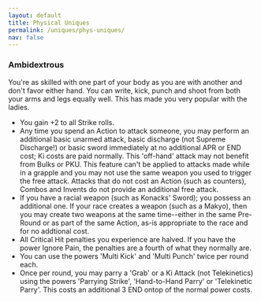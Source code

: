 ```yaml
---
layout: default
title: Physical Uniques
permalink: /uniques/phys-uniques/
nav: false
---
```


### Ambidextrous

You're as skilled with one part of your body as you are with another and don't favor either hand. You can write, kick, punch and shoot from both your arms and legs equally well. This has made you very popular with the ladies.

- You gain +2 to all Strike rolls.
- Any time you spend an Action to attack someone, you may perform an additional basic unarmed attack, basic discharge (not Supreme Discharge!) or basic sword immediately at no additional APR or END cost; Ki costs are paid normally. This 'off-hand' attack may not benefit from Bulks or PKU. This feature can't be applied to attacks made while in a grapple and you may not use the same weapon you used to trigger the free attack. Attacks that do not cost an Action (such as counters), Combos and Invents do not provide an additional free attack.
- If you have a racial weapon (such as Konacks' Sword); you possess an additional one. If your race creates a weapon (such as a Makyo), then you may create two weapons at the same time--either in the same Pre-Round or as part of the same Action, as-is appropriate to the race and for no addtional cost.
- All Critical Hit penalties you experience are halved. If you have the power Ignore Pain, the penalties are a fourth of what they normally are.
- You can use the powers 'Multi Kick' and 'Multi Punch' twice per round each.
- Once per round, you may parry a 'Grab' or a Ki Attack (not Telekinetics) using the powers 'Parrying Strike', 'Hand-to-Hand Parry' or 'Telekinetic Parry'. This costs an additional 3 END ontop of the normal power costs.
